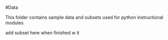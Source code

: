 #Data

This folder contains sample data and subsets used for python instructional modules

add subset here when finished w it
